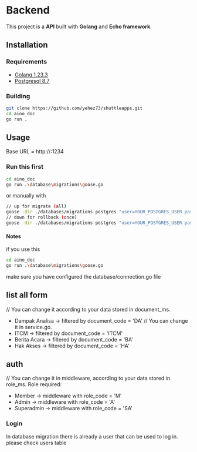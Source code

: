 # Backend

This project is a **API** built with **Golang** and **Echo framework**.

## Installation

### Requirements  
- [Golang 1.23.3](https://go.dev/doc/install)  
- [Postgresql 8.7](https://www.postgresql.org/download/)  

### Building  
```sh
git clone https://github.com/yehez73/shuttleapps.git
cd aino_doc
go run .
```

## Usage
Base URL = http://:1234

### Run this first
```sh
cd aino_doc
go run .\database\migrations\goose.go
```
or manually with
```sh
// up for migrate (all)
goose -dir ./databases/migrations postgres "user=YOUR_POSTGRES_USER password=YOUR_POSTGRES_PASSWORD dbname=YOUR_POSTGRES_DB sslmode=disable" up
// down for rollback (once)
goose -dir ./databases/migrations postgres "user=YOUR_POSTGRES_USER password=YOUR_POSTGRES_PASSWORD dbname=YOUR_POSTGRES_DB sslmode=disable" down
```
#### Notes
if you use this
```sh
cd aino_doc
go run .\database\migrations\goose.go
```
make sure you have configured the database/connection.go file

## list all form
// You can change it according to your data stored in document_ms.
- Dampak Analisa -> filtered by document_code = 'DA' // You can change it in service.go.
- ITCM -> filtered by document_code = 'ITCM'
- Berita Acara -> filtered by document_code = 'BA'
- Hak Akses -> filtered by document_code = 'HA'

## auth
// You can change it in middleware, according to your data stored in role_ms.
Role required:
- Member -> middleware with role_code = 'M' 
- Admin -> middleware with role_code = 'A'
- Superadmin -> middleware with role_code = 'SA'

### Login
In database migration there is already a user that can be used to log in. please check users table